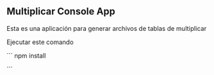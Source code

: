 ## Multiplicar Console App

Esta es una aplicación para generar archivos de tablas de multiplicar

Ejecutar este comando

´´´
npm install

´´´
